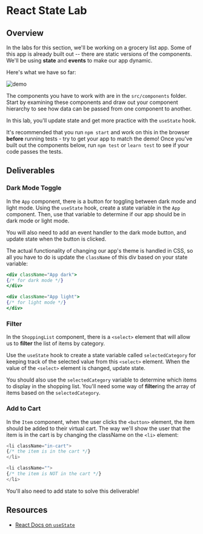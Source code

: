 # React State Lab

## Overview

In the labs for this section, we'll be working on a grocery list app. Some of this
app is already built out -- there are static versions of the components. We'll be
using **state** and **events** to make our app dynamic.

Here's what we have so far:

![demo](images/demo.png)

The components you have to work with are in the `src/components` folder. Start by
examining these components and draw out your component hierarchy to see how data can
be passed from one component to another.

In this lab, you'll update state and get more practice with the `useState` hook.

It's recommended that you run `npm start` and work on this in the browser
**before** running tests - try to get your app to match the demo! Once you've
built out the components below, run `npm test` or `learn test` to see if your
code passes the tests.

## Deliverables

### Dark Mode Toggle

In the `App` component, there is a button for toggling between dark mode and
light mode. Using the `useState` hook, create a state variable in the `App`
component. Then, use that variable to determine if our app should be in dark
mode or light mode.

You will also need to add an event handler to the dark mode button, and update
state when the button is clicked.

The actual functionality of changing our app's theme is handled in CSS, so all
you have to do is update the `className` of this div based on your state
variable:

```jsx
<div className="App dark">
{/* for dark mode */}
</div>

<div className="App light">
{/* for light mode */}
</div>
```

### Filter

In the `ShoppingList` component, there is a `<select>` element that will allow
us to **filter** the list of items by category.

Use the `useState` hook to create a state variable called `selectedCategory` for
keeping track of the selected value from this `<select>` element. When the value
of the `<select>` element is changed, update state.

You should also use the `selectedCategory` variable to determine which items to
display in the shopping list. You'll need some way of **filter**ing the array of
items based on the `selectedCategory`.

### Add to Cart

In the `Item` component, when the user clicks the `<button>` element, the item
should be added to their virtual cart. The way we'll show the user that the item
is in the cart is by changing the className on the `<li>` element:

```js
<li className="in-cart">
{/* the item is in the cart */}
</li>

<li className="">
{/* the item is NOT in the cart */}
</li>
```

You'll also need to add state to solve this deliverable!

## Resources

- [React Docs on `useState`](https://reactjs.org/docs/hooks-state.html)
